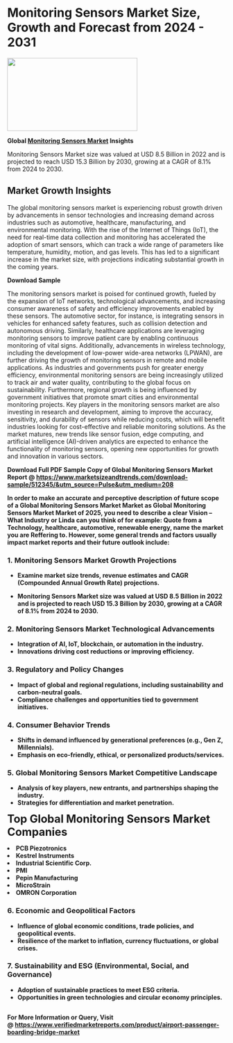 <H1>Monitoring Sensors Market Size, Growth and Forecast from 2024 - 2031</H1><img class="aligncenter size-medium wp-image-584254" src="https://thirdeyenews.in/wp-content/uploads/2024/09/Global-Market-Research-300x168.jpeg" alt="" width="300" height="168" /><p><strong>Global&nbsp;<a href="https://www.marketsizeandtrends.com/download-sample/512345/&amp;utm_source=Pulse&amp;utm_medium=208">Monitoring Sensors Market</a> Insights</strong></p><p>Monitoring Sensors Market size was valued at USD 8.5 Billion in 2022 and is projected to reach USD 15.3 Billion by 2030, growing at a CAGR of 8.1% from 2024 to 2030.</p><p><h2>Market Growth Insights</h2> <p>The global monitoring sensors market is experiencing robust growth driven by advancements in sensor technologies and increasing demand across industries such as automotive, healthcare, manufacturing, and environmental monitoring. With the rise of the Internet of Things (IoT), the need for real-time data collection and monitoring has accelerated the adoption of smart sensors, which can track a wide range of parameters like temperature, humidity, motion, and gas levels. This has led to a significant increase in the market size, with projections indicating substantial growth in the coming years.</p> <p><strong>Download Sample</strong></p> <p>The monitoring sensors market is poised for continued growth, fueled by the expansion of IoT networks, technological advancements, and increasing consumer awareness of safety and efficiency improvements enabled by these sensors. The automotive sector, for instance, is integrating sensors in vehicles for enhanced safety features, such as collision detection and autonomous driving. Similarly, healthcare applications are leveraging monitoring sensors to improve patient care by enabling continuous monitoring of vital signs. Additionally, advancements in wireless technology, including the development of low-power wide-area networks (LPWAN), are further driving the growth of monitoring sensors in remote and mobile applications. As industries and governments push for greater energy efficiency, environmental monitoring sensors are being increasingly utilized to track air and water quality, contributing to the global focus on sustainability. Furthermore, regional growth is being influenced by government initiatives that promote smart cities and environmental monitoring projects. Key players in the monitoring sensors market are also investing in research and development, aiming to improve the accuracy, sensitivity, and durability of sensors while reducing costs, which will benefit industries looking for cost-effective and reliable monitoring solutions. As the market matures, new trends like sensor fusion, edge computing, and artificial intelligence (AI)-driven analytics are expected to enhance the functionality of monitoring sensors, opening new opportunities for growth and innovation in various sectors. <p><strong></p><p><span class=""><strong>Download Full PDF Sample Copy of Global Monitoring Sensors Market Report</strong> @ <a href="https://www.marketsizeandtrends.com/download-sample/512345/&amp;utm_source=Pulse&amp;utm_medium=208" target="_blank">https://www.marketsizeandtrends.com/download-sample/512345/&amp;utm_source=Pulse&amp;utm_medium=208</a></span></p><p>In order to make an accurate and perceptive description of future scope of a Global&nbsp;Monitoring Sensors Market Market as Global&nbsp;Monitoring Sensors Market Market of 2025, you need to describe a clear Vision &ndash; What Industry or Linda can you think of for example: Quote from a Technology, healthcare, automotive, renewable energy, name the market you are Reffering to. However, some general trends and factors usually impact market reports and their future outlook include:</p><h3>1.&nbsp;<strong>Monitoring Sensors Market Growth Projections</strong></h3><ul><li>Examine market size trends, revenue estimates and CAGR (Compounded Annual Growth Rate) projections.</li><li><p>Monitoring Sensors Market size was valued at USD 8.5 Billion in 2022 and is projected to reach USD 15.3 Billion by 2030, growing at a CAGR of 8.1% from 2024 to 2030.</p></li></ul><h3>2.&nbsp;<strong>Monitoring Sensors Market Technological Advancements</strong></h3><ul><li>Integration of AI, IoT, blockchain, or automation in the industry.</li><li>Innovations driving cost reductions or improving efficiency.</li></ul><h3>3.&nbsp;<strong>Regulatory and Policy Changes</strong></h3><ul><li>Impact of global and regional regulations, including sustainability and carbon-neutral goals.</li><li>Compliance challenges and opportunities tied to government initiatives.</li></ul><h3>4.&nbsp;<strong>Consumer Behavior Trends</strong></h3><ul><li>Shifts in demand influenced by generational preferences (e.g., Gen Z, Millennials).</li><li>Emphasis on eco-friendly, ethical, or personalized products/services.</li></ul><h3>5.&nbsp;<strong>Global Monitoring Sensors Market Competitive Landscape</strong></h3><ul><li>Analysis of key players, new entrants, and partnerships shaping the industry.</li><li>Strategies for differentiation and market penetration.</li></ul><p data-pm-slice="1 1 []"><span style="color: inherit; font-family: inherit; font-size: 25px;">Top Global Monitoring Sensors Market Companies</span></p><div class="" data-test-id=""><p><li>PCB Piezotronics</li><li> Kestrel Instruments</li><li> Industrial Scientific Corp.</li><li> PMI</li><li>Pepin Manufacturing</li><li> MicroStrain</li><li> OMRON Corporation</li></p></div><h3>6.&nbsp;<strong>Economic and Geopolitical Factors</strong></h3><ul><li>Influence of global economic conditions, trade policies, and geopolitical events.</li><li>Resilience of the market to inflation, currency fluctuations, or global crises.</li></ul><h3>7.&nbsp;<strong>Sustainability and ESG (Environmental, Social, and Governance)</strong></h3><ul><li>Adoption of sustainable practices to meet ESG criteria.</li><li>Opportunities in green technologies and circular economy principles.</li></ul><h2><strong style="font-size: 14px;">For More Information or Query, Visit @&nbsp;</strong><a style="background-color: #ffffff; font-size: 14px;" href="https://www.marketsizeandtrends.com/report/monitoring-sensors-market/" target="_blank">https://www.verifiedmarketreports.com/product/airport-passenger-boarding-bridge-market</a></h2>
